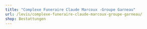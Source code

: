 ```yaml
---
title: "Complexe Funeraire Claude Marcoux -Groupe Garneau"
url: /levis/complexe-funeraire-claude-marcoux-groupe-garneau/
shop: Bestattungen
---
```

